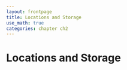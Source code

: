 ```yaml
---
layout: frontpage
title: Locations and Storage
use_math: true
categories: chapter ch2
---
```


# Locations and Storage
